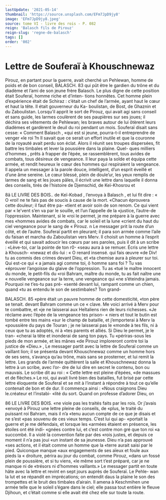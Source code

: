 ```yaml
---
lastUpdate: '2021-05-14'
thumbnail: 'https://source.unsplash.com/EFm7JpD9jy8'
image: 'EFm7JpD9jy8.jpeg'
source: tome VI - livre des rois - P. 082
reign: 'Balasch fils de Pirouz'
reign-slug: 'regne-de-balasch'
tags: []
order: '002'
---
```


# Lettre de Souferaï à Khouschnewaz

Pirouz, en partant pour la guerre, avait cherché un Pehlewan, homme de poids et de bon conseil,
BALASCH. 83 qui pût être le gardien du trône et du diadème et
l’ami de son jeune frère Balasch. Le plus digne de cette position était Souferaï, homme riche et d’inten- tions honnêtes. Cet homme plein d’expérience était
de Schiraz : c’était un chef de l’armée, ayant haut
le cœur et haut la tête. Il était gouverneur du Ka- boulistan, de Bost, de Ghaznin et du Zaboulistan.
Lorsqu’il apprit le sort de Pirouz, qui avait agi sans conseil et sans guide, les larmes coulèrent de ses paupières sur ses joues; il déchira ses vêtements
de Pehlewan; les braves autour de lui ôtèrent leurs diadèmes et gardèrent le deuil du roi pendant un mois. Souferaï disait sans cesse: « Comment Balasch ,
«qui est si jeune, pourra-t-il entreprendre de venger «le roi ?n Il savait que ce serait un effort inutile et que la couronne de la royauté avait perdu son éclat. Alors il réunit ses troupes dispersées, fit battre les timbales et lever la poussière dans la plaine. Quel- ques milliers d’hommes , prêts à frapper de l’épée, se
rassemblèrent, tous avides de combats, tous désireux de vengeance. Il leur paya la solde et équipa cette armée, et rendit heureux le cœur des hommes qui respiraient la vengeance. Il appela un messager à la parole douce, intelligent, d’un esprit éveillé et d’une
âme sereine. Le cœur blessé, plein de doule’ur, les
yeux remplis de larmes de sang et les joues pâles, il écrivit une lettre dans laquelle il donna des conseils, tirés de l’histoire de Djemschid, de Keï-Khosrou et

8â LE LIVRE DES BOIS..
de Keï-Kobad , l’envoya à Balasch , et lui fit dire : « O
«roi! ne te fais pas de soucis à cause de la mort.
«Chacun éprouvera cette douleur; il faut être pa-
«tient et avoir soin de son renom. Ce qui vient par « le’vent s’en va par le souille, et l’un l’appelle de la
«justice, l’autre-de l’oppression. Maintenant, si le
«roi le permet, je me prépare à la guerre avec mes
«hommes avides de combats, car le soleil et la lune
«crient du haut du ciel vengeance pour le sang de « Pirouz. n
Le messager prit la route d’un côté, et de l’autre. Souferaï partit en pleurant; il para son armée comme l’aile du faisan et marcha du Zaboulistan vers Merv. Il choisit un homme à l’esprit éveillé et
qui savait adoucir les cœurs par ses paroles, puis il dit à un scribe : «Lève-toi, car la pointe de ton r0- «seau aura à se remuer. Écris une lettre à Khousch- «newaz et dis-lui : « O renard insensé. qui fais œuvre
«de Div! tu as commis des crimes devant Dieu, et «ta chemise aura à pleurer sur toi. Qui est-ce qui
« a jamais agi comme toi, ô homme sans foi ? Tu vas «éprouver l’angoisse du glaive de l’oppression. Tu as
«tué le maître innocent du monde, le petit-fils du
«roi Bahram, maître du monde, tu as fait naître une
« nouvelle vengeance sur la terre, une vengeance qui «ne s’éteindra jamais. Pourquoi ne t’es-tu pas pré-
«senté devant lui, rampant comme un chien, quand «tu as entendu le son de sestimbales? Ton grand-

BALASCH. 85 «père était un pauvre homme de cette domesticité,
«ton père se tenait. devant Bahram comme un ce « clave. Me voici arrivé à Merv pour te combattre, et «je ne laisserai aux Heîtaliens rien de leurs richesses. «Je réclame avec l’épée de la vengeance tes prison-
« niers et tout le butin est tombé entre tes mains «sur le champ de bataille, et j’emporterai à Merv la «poussière du pays de Touran ; je ne laisserai pas le «monde à tes fils, ni à ceux que tu as adoptés, ni à
«tes parents et alliés. Si Dieu le permet, je le tran- «cherai la tête et inonderai de sang ton pays. Tu «périras-sous les pieds de mon armée, et les mânes
«de Pirouz imploreront contre toi la justice de
«Dieu.» ,
Le messager partit avec la lettre de Souferaï comme
un vaillant lion; il se présenta devant Khouschnewaz comme un homme hors de ses sens, s’avança
qu’au trône, mais sans se prosterner, et lui remit la lettre. Les grands de l’armée quittèrent la salle et Khouschnewaz donna la lettre à un scribe, avec l’or-
dre de lui dire en secret le contenu, bon ou mauvais. Le scribe dit au roi : « Cette lettre est pleine d’épées,
«de massues et de flèches.» Le roi, qui avait livré bien des batailles, fut brisé par cette lettre éloquente de Souferaî et se mit à l’instant à répondre à tout
ce qu’elle contenait de bon et de dur. Il commença ainsi : «Nous craignons Dieu le.créateur et l’instabi- «lité du sort. Quand on professe d’adorer Dieu, on

86 LE LIVRE DES BOIS.
«ne viole pas les traités faits par les rois. Or j’avais
«envoyé à Pirouz une lettre pleine de conseils, de
«plus, le traité du puissant roi Bahram, mais il n’a
«tenu aucun compte de ce que je disais et ne s’est
«pas souvenu de ces vieux temps. C’est lui qui ap-
«portait la guerre et je me défendais, et lorsque les «armées étaient en présence, les étoiles ont été indi-
«gnées contre lui, et c’est contre mon gré que ton roi
«a succombé. Il a violé la convention faite par des «rois justes, et depuis ce moment il n’a pas joui
«un instant de sa jeunesse. Dieu n’a pas approuvé
«ses actions, et il était comme un homme que la «terre aurait saisi par le pied. Quiconque manque «aux engagements de ses aïeux et foule aux pieds la « droiture, périra au jour du combat, comme Pirouz, «dans un fossé plein de poussière, et si tu viens,
«le même sort t’est préparé, car je ne manque ni de
«trésors ni d’hommes vaillants.»
Le messager partit en toute hâte avec la lettre et revint en sept jours auprès de Souferaï. Le Pehle- wan la lut et se répandit en imprécations; on entendit daus la plaine le son des trompettes et le bruit des timbales d’airain. Il amena à Keschmihen
une armée telle que le soleil s’égare dans le ciel; elle passa tout entière le fleuve Djihoun, et c’était comme si elle avait été chez elle sur toute la
route.
